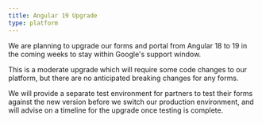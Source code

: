 ```yaml
---
title: Angular 19 Upgrade
type: platform
---
```


We are planning to upgrade our forms and portal from Angular 18 to 19 in the coming weeks to stay within Google's support window.

This is a moderate upgrade which will require some code changes to our platform, but there are no anticipated breaking changes for any forms.

We will provide a separate test environment for partners to test their forms against the new version before we switch our production environment, and will advise on a timeline for the upgrade once testing is complete.